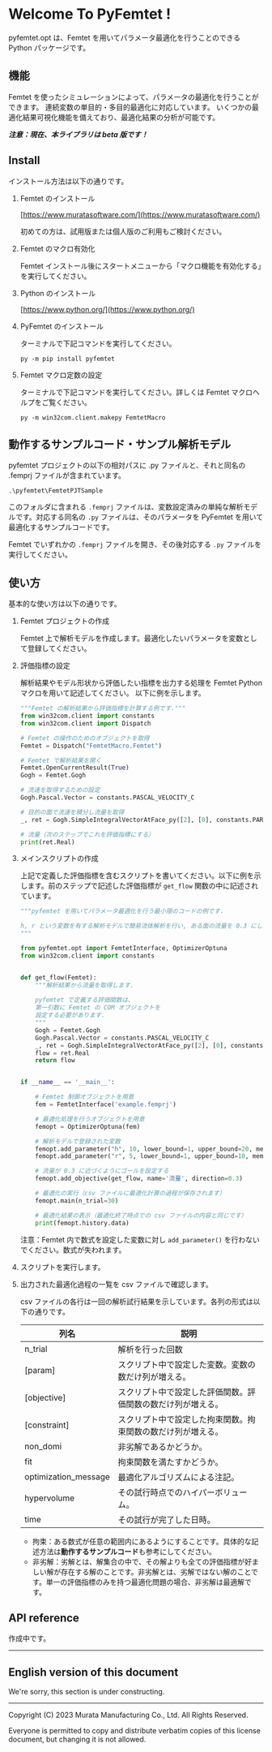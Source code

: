 # Welcome To PyFemtet !
pyfemtet.opt は、Femtet を用いてパラメータ最適化を行うことのできる Python パッケージです。

## 機能

Femtet を使ったシミュレーションによって、パラメータの最適化を行うことができます。
連続変数の単目的・多目的最適化に対応しています。
いくつかの最適化結果可視化機能を備えており、最適化結果の分析が可能です。

***注意：現在、本ライブラリは beta 版です！***

## Install

インストール方法は以下の通りです。

1. Femtet のインストール

    [https://www.muratasoftware.com/](https://www.muratasoftware.com/)

    初めての方は、試用版または個人版のご利用もご検討ください。


1. Femtet のマクロ有効化

    Femtet インストール後にスタートメニューから「マクロ機能を有効化する」を実行してください。

1. Python のインストール

    [https://www.python.org/](https://www.python.org/)

1. PyFemtet のインストール
    
    ターミナルで下記コマンドを実行してください。
    ```
    py -m pip install pyfemtet
    ```

1. Femtet マクロ定数の設定

    ターミナルで下記コマンドを実行してください。詳しくは Femtet マクロヘルプをご覧ください。
    ```
    py -m win32com.client.makepy FemtetMacro
    ```

    

## 動作するサンプルコード・サンプル解析モデル
pyfemtet プロジェクトの以下の相対パスに .py ファイルと、それと同名の .femprj ファイルが含まれています。
```
.\pyfemtet\FemtetPJTSample
```
このフォルダに含まれる ```.femprj``` ファイルは、変数設定済みの単純な解析モデルです。対応する同名の ```.py``` ファイルは、そのパラメータを PyFemtet を用いて最適化するサンプルコードです。 

Femtet でいずれかの ```.femprj``` ファイルを開き、その後対応する ```.py``` ファイルを実行してください。



## 使い方

基本的な使い方は以下の通りです。

1. Femtet プロジェクトの作成

    Femtet 上で解析モデルを作成します。最適化したいパラメータを変数として登録してください。

1. 評価指標の設定

    解析結果やモデル形状から評価したい指標を出力する処理を Femtet Python マクロを用いて記述してください。
    以下に例を示します。
    ```python
    """Femtet の解析結果から評価指標を計算する例です."""
    from win32com.client import constants
    from win32com.client import Dispatch

    # Femtet の操作のためのオブジェクトを取得
    Femtet = Dispatch("FemtetMacro.Femtet")

    # Femtet で解析結果を開く
    Femtet.OpenCurrentResult(True)
    Gogh = Femtet.Gogh

    # 流速を取得するための設定
    Gogh.Pascal.Vector = constants.PASCAL_VELOCITY_C

    # 目的の面で流速を積分し流量を取得
    _, ret = Gogh.SimpleIntegralVectorAtFace_py([2], [0], constants.PART_VEC_Y_PART_C)

    # 流量（次のステップでこれを評価指標にする）
    print(ret.Real)
    ```

1. メインスクリプトの作成

    上記で定義した評価指標を含むスクリプトを書いてください。以下に例を示します。前のステップで記述した評価指標が ```get_flow``` 関数の中に記述されています。

    ```python
    """pyfemtet を用いてパラメータ最適化を行う最小限のコードの例です.

    h, r という変数を有する解析モデルで簡易流体解析を行い, ある面の流量を 0.3 にしたい場合を想定しています.
    """

    from pyfemtet.opt import FemtetInterface, OptimizerOptuna
    from win32com.client import constants


    def get_flow(Femtet):
        """解析結果から流量を取得します.
        
        pyfemtet で定義する評価関数は、
        第一引数に Femtet の COM オブジェクトを
        設定する必要があります.
        """
        Gogh = Femtet.Gogh
        Gogh.Pascal.Vector = constants.PASCAL_VELOCITY_C
        _, ret = Gogh.SimpleIntegralVectorAtFace_py([2], [0], constants.PART_VEC_Y_PART_C)
        flow = ret.Real
        return flow


    if __name__ == '__main__':
   
        # Femtet 制御オブジェクトを用意
        fem = FemtetInterface('example.femprj')

        # 最適化処理を行うオブジェクトを用意
        femopt = OptimizerOptuna(fem)

        # 解析モデルで登録された変数
        femopt.add_parameter("h", 10, lower_bound=1, upper_bound=20, memo='高さ')
        femopt.add_parameter("r", 5, lower_bound=1, upper_bound=10, memo='半径')

        # 流量が 0.3 に近づくようにゴールを設定する
        femopt.add_objective(get_flow, name='流量', direction=0.3)

        # 最適化の実行（csv ファイルに最適化計算の過程が保存されます）
        femopt.main(n_trial=30)

        # 最適化結果の表示（最適化終了時点での csv ファイルの内容と同じです）
        print(femopt.history.data)
    ```
    注意：Femtet 内で数式を設定した変数に対し ```add_parameter()``` を行わないでください。数式が失われます。

1. スクリプトを実行します。
 
1. 出力された最適化過程の一覧を csv ファイルで確認します。

    csv ファイルの各行は一回の解析試行結果を示しています。各列の形式は以下の通りです。

    列名 | 説明
    --- | ---
    n_trial | 解析を行った回数
    [param] | スクリプト中で設定した変数。変数の数だけ列が増える。
    [objective] | スクリプト中で設定した評価関数。評価関数の数だけ列が増える。
    [constraint] | スクリプト中で設定した拘束関数。拘束関数の数だけ列が増える。
    non_domi | 非劣解であるかどうか。
    fit | 拘束関数を満たすかどうか。
    optimization_message | 最適化アルゴリズムによる注記。
    hypervolume | その試行時点でのハイパーボリューム。
    time | その試行が完了した日時。

    - 拘束：ある数式が任意の範囲内にあるようにすることです。具体的な記述方法は**動作するサンプルコード**も参考にしてください。
    - 非劣解：劣解とは、解集合の中で、その解よりも全ての評価指標が好ましい解が存在する解のことです。非劣解とは、劣解ではない解のことです。単一の評価指標のみを持つ最適化問題の場合、非劣解は最適解です。


## API reference
作成中です。


---

## English version of this document
We're sorry, this section is under constructing.

---
Copyright (C) 2023 Murata Manufacturing Co., Ltd. All Rights Reserved.

Everyone is permitted to copy and distribute verbatim copies of this license document, but changing it is not allowed.